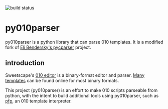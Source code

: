 ![build status](https://travis-ci.org/d0c-s4vage/py010parser.svg?branch=master)

# py010parser

py010parser is a python library that can parse 010 templates.
It is a modified fork of [Eli Bendersky's pycparser](https://github.com/eliben/pycparser) project.

## introduction

Sweetscape's [010 editor](http://www.sweetscape.com/) is a binary-format
editor and parser. [Many](https://www.google.com/search?q=github+010+templates&oq=github+010+templates) [templates](http://www.sweetscape.com/010editor/templates/)
can be found online for most binary formats.

This project (py010parser) is an effort to make 010 scripts parseable
from python, with the intent to build additional tools using py010parser,
such as [pfp](http://github.com/d0c-s4vage/pfp), an 010 template
interpreter.
